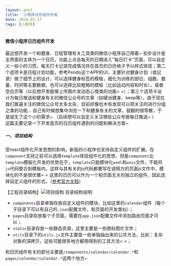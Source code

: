 ```yaml
---
layout: post
title: '小程序日历组件开发'
date: 2018-01-17
tags: [小程序]
---
```


#### 微信小程序日历组件开发
最近想开发一个和健身、日程管理有关工具类的微信小程序自己用着~ 初步设计是主界面的主体为一个日历，功能上点击每天的日期进入"每日打卡"页面，可以自定义一些小的习惯，每天打卡记录完成情况并在首页的日历格子予以样式体现；第二个选项卡是日程计划功能，参考Pendo这个APP的UI，主要针对健身计划（或记录）做了细节上的设计，可以选择健身标签的模板，细化为训练的部位、组数、数量、时间等主要数据，也可以选择比较粗略的模板（比如运动内容和时长），或者空白页等（以后想开发能够上传图片发动态心情类的功能= =）；第三个选项卡设计为每日推送和健身有关的微信公众号的文章（如硬派健身、keep等），由于现在我们普遍关注的微信公众号太多太杂，目前好像也木有发现可以把关注的进行分组之类的功能... 自己有时候想集中浏览一下和健身有关的文章，就翻的很零散，于是诞生了这个小的需求~ （后续想可以自定义关注哪些公众号做每日推送~ ）  
这篇主要记录一下开发首页的日历组件遇到的问题和解决方案~   

##### 一、项目结构
受react组件化开发思想的影响，新版的小程序也支持自定义组件的扩展。在`component`支持之前可以选择`template`体现组件化的思想，但是`component`比`template`模板化开发的优势在于，`template`只能模块化`wxml`和`wxss`文件，不能将`js`代码整合到模板内，这样与其有关的js代码都要写在调用方的页面js文件中，模块化的不是很优雅= = 这里的日历可以作为一个和页面无关的独立的组件，因此选择自定义组件的形式。（[参考官方文档](https://mp.weixin.qq.com/debug/wxadoc/dev/framework/custom-component/)）

【工程目录结构】![项目结构](/images/blog/structure.png)
目录结构说明:
- `components`目录单独存放自定义组件的模块，比如这里的`calendar`组件（每个子目录下可以有自己的`.json`配置文件，和页面的开发类似）；  
- `pages`目录存放每个子页面，需要在`app.json`配置文件中添加路由页面才可以；
- `static`目录存放一些静态资源，这里主要是一些图标图片文件；
- `utils`目录下的`utils.js`文件主要是一些单独抽出来的公共方法，比如：复杂对象的深拷贝，这些可能很多地方都用得到的工具方法= =；

和日历组件有关的部分主要是`/components/calendar/calendar.*`和`pages/calendar/calendar.*`这两个地方~  


